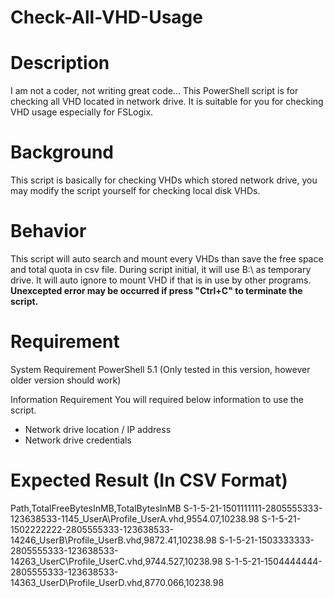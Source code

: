 # Check-All-VHD-Usage
# Description
I am not a coder, not writing great code...
This PowerShell script is for checking all VHD located in network drive. It is suitable for you for checking VHD usage especially for FSLogix.

# Background
This script is basically for checking VHDs which stored network drive, you may modify the script yourself for checking local disk VHDs.

# Behavior
This script will auto search and mount every VHDs than save the free space and total quota in csv file. During script initial, it will use B:\ as temporary drive.
It will auto ignore to mount VHD if that is in use by other programs.
**Unexcepted error may be occurred if press "Ctrl+C" to terminate the script.**

# Requirement
System Requirement
PowerShell 5.1 (Only tested in this version, however older version should work)

Information Requirement
You will required below information to use the script.
  - Network drive location / IP address
  - Network drive credentials

# Expected Result (In CSV Format)
Path,TotalFreeBytesInMB,TotalBytesInMB
S-1-5-21-1501111111-2805555333-123638533-1145_UserA\Profile_UserA.vhd,9554.07,10238.98
S-1-5-21-1502222222-2805555333-123638533-14246_UserB\Profile_UserB.vhd,9872.41,10238.98
S-1-5-21-1503333333-2805555333-123638533-14263_UserC\Profile_UserC.vhd,9744.527,10238.98
S-1-5-21-1504444444-2805555333-123638533-14363_UserD\Profile_UserD.vhd,8770.066,10238.98
